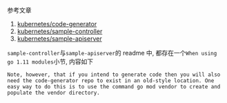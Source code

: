 参考文章

1. [kubernetes/code-generator](https://github.com/kubernetes/code-generator)
2. [kubernetes/sample-controller](https://github.com/kubernetes/sample-controller)
3. [kubernetes/sample-apiserver](https://github.com/kubernetes/sample-apiserver)

`sample-controller`与`sample-apiserver`的 readme 中, 都存在一个`When using go 1.11 modules`小节, 内容如下

```
Note, however, that if you intend to generate code then you will also need the code-generator repo to exist in an old-style location. One easy way to do this is to use the command go mod vendor to create and populate the vendor directory.
```
